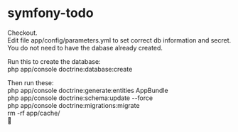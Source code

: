 # symfony-todo

Checkout.  
Edit file app/config/parameters.yml to set correct db information and secret.  
You do not need to have the dabase already created.   
  
Run this to create the database:  
php app/console doctrine:database:create  
  
Then run these:  
php app/console doctrine:generate:entities AppBundle  
php app/console doctrine:schema:update --force  
php app/console doctrine:migrations:migrate  
rm -rf app/cache/  
  
